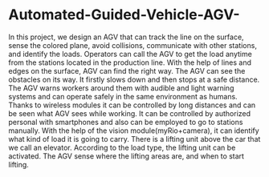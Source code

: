 # Automated-Guided-Vehicle-AGV-

In this project, we design an AGV that can track the line on the surface, sense the colored plane, avoid collisions, communicate with other stations, and identify the loads. Operators can call the AGV to get the load anytime from the stations located in the production line. With the help of lines and edges on the surface, AGV can find the right way. The AGV can see the obstacles on its way. It firstly slows down and then stops at a safe distance. The AGV warns workers around them with audible and light warning systems and can operate safely in the same environment as humans. Thanks to wireless modules it can be controlled by long distances and can be seen what AGV sees while working. It can be controlled by authorized personal with smartphones and also can be employed to go to stations manually. With the help of the vision module(myRio+camera), it can identify what kind of load it is going to carry. There is a lifting unit above the car that we call an elevator. According to the load type, the lifting unit can be activated. The AGV sense where the lifting areas are, and when to start lifting. 
